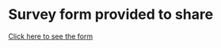 # Survey form provided to share 

[Click here to see the form](https://kulturehire.com/form/genz-career-aspiration-survey)
